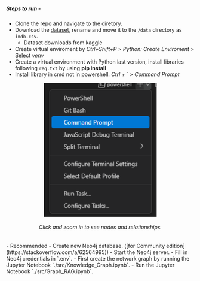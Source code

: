 ##### Steps to run -
- Clone the repo and navigate to the diretory.
- Download the [dataset](https://www.kaggle.com/datasets/rajugc/imdb-top-250-movies-dataset), rename and move it to the `/data` directory as `imdb.csv`.
  - Dataset downloads from kaggle
- Create virtual enviroment by *Ctrl+Shift+P* > *Python: Create Enviroment* > Select *venv*
- Create a virtual environment with Python last version, install libraries following `req.txt` by using **pip install** 
- Install library in cmd not in powershell. *Ctrl + `* > *Command Prompt*   
<div align="center">
    <img src="./assets/a.png" align="center" height="60%" width="60%">
    <h6> Click and zoom in to see nodes and relationships.</h6>
</div>
- Recommended - Create new Neo4j database. ([for Community edition](https://stackoverflow.com/a/62564995))
- Start the Neo4j server.
- Fill in Neo4j credentials in `.env`.
- First create the network graph by running the Jupyter Notebook `./src/Knowledge_Graph.ipynb`.
- Run the Jupyter Notebook `./src/Graph_RAG.ipynb`.